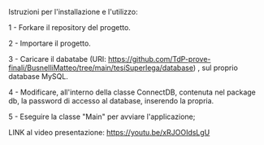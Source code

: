 Istruzioni per l'installazione e l'utilizzo:

1 - Forkare il repository del progetto.

2 - Importare il progetto.

3 - Caricare il dabatabe (URI: https://github.com/TdP-prove-finali/BusnelliMatteo/tree/main/tesiSuperlega/database) , sul proprio database MySQL.

4 - Modificare, all'interno della classe ConnectDB, contenuta nel package db, la password di accesso al database, inserendo la propria.

5 - Eseguire la classe "Main" per avviare l'applicazione;

LINK al video presentazione: https://youtu.be/xRJOOIdsLgU
